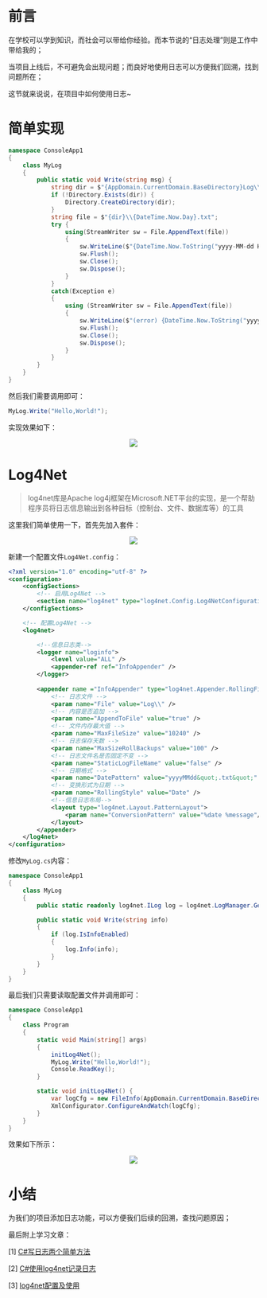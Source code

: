 # 前言

在学校可以学到知识，而社会可以带给你经验。而本节说的“日志处理”则是工作中带给我的；

当项目上线后，不可避免会出现问题；而良好地使用日志可以方便我们回溯，找到问题所在；

这节就来说说，在项目中如何使用日志~



# 简单实现

```csharp
namespace ConsoleApp1
{
    class MyLog
    {
        public static void Write(string msg) {
            string dir = $"{AppDomain.CurrentDomain.BaseDirectory}Log\\{DateTime.Now.Year}\\{DateTime.Now.Month}";
            if (!Directory.Exists(dir)) {
                Directory.CreateDirectory(dir);
            }
            string file = $"{dir}\\{DateTime.Now.Day}.txt";
            try {
                using(StreamWriter sw = File.AppendText(file))
                {
                    sw.WriteLine($"{DateTime.Now.ToString("yyyy-MM-dd HH:mm:ss")}  {msg}");
                    sw.Flush();
                    sw.Close();
                    sw.Dispose();
                }
            }
            catch(Exception e)
            {
                using (StreamWriter sw = File.AppendText(file))
                {
                    sw.WriteLine($"(error) {DateTime.Now.ToString("yyyy-MM-dd HH:mm:ss")}  {e.Message}");
                    sw.Flush();
                    sw.Close();
                    sw.Dispose();
                }
            }
        }
    }
}
```

然后我们需要调用即可：
```csharp
MyLog.Write("Hello,World!");
```

实现效果如下：
<div align='center'>

![](https://jquil.github.io/file/markdown/note/161/img/202202130001.png)
</div>


# Log4Net

> log4net库是Apache log4j框架在Microsoft.NET平台的实现，是一个帮助程序员将日志信息输出到各种目标（控制台、文件、数据库等）的工具

这里我们简单使用一下，首先先加入套件：
<div align='center'>

![](https://jquil.github.io/file/markdown/note/161/img/202202130002.png)
</div>

新建一个配置文件`Log4Net.config`：
```xml
<?xml version="1.0" encoding="utf-8" ?>
<configuration>
	<configSections>
		<!-- 启用Log4Net -->
		<section name="log4net" type="log4net.Config.Log4NetConfigurationSectionHandler, log4net"/>
	</configSections>

	<!-- 配置Log4Net -->
	<log4net>

		<!--信息日志类-->
		<logger name="loginfo">
			<level value="ALL" />
			<appender-ref ref="InfoAppender" />
		</logger>
		
		<appender name ="InfoAppender" type="log4net.Appender.RollingFileAppender">
			<!-- 日志文件 -->
			<param name="File" value="Log\\" />
			<!-- 内容是否追加 -->
			<param name="AppendToFile" value="true" />
			<!-- 文件内存最大值 -->
			<param name="MaxFileSize" value="10240" />
			<!-- 日志保存天数 -->
			<param name="MaxSizeRollBackups" value="100" />
			<!-- 日志文件名是否固定不变 -->
			<param name="StaticLogFileName" value="false" />
			<!-- 日期格式 -->
			<param name="DatePattern" value="yyyyMMdd&quot;.txt&quot;" />
			<!-- 变换形式为日期 -->
			<param name="RollingStyle" value="Date" />
			<!--信息日志布局-->
			<layout type="log4net.Layout.PatternLayout">
				<param name="ConversionPattern" value="%date %message"/>
			</layout>
		</appender>
	</log4net>
</configuration>
```


修改`MyLog.cs`内容：
```csharp
namespace ConsoleApp1
{
    class MyLog
    {
        public static readonly log4net.ILog log = log4net.LogManager.GetLogger("loginfo");

        public static void Write(string info)
        {
            if (log.IsInfoEnabled)
            {
                log.Info(info);
            }
        }
    }
}
```

最后我们只需要读取配置文件并调用即可：
```csharp
namespace ConsoleApp1
{
    class Program
    {
        static void Main(string[] args)
        {
            initLog4Net();
            MyLog.Write("Hello,World!");
            Console.ReadKey();
        }

        static void initLog4Net() {
            var logCfg = new FileInfo(AppDomain.CurrentDomain.BaseDirectory + "Log4Net.config");
            XmlConfigurator.ConfigureAndWatch(logCfg);
        }
    }
}
```

效果如下所示：
<div align='center'>

![](https://jquil.github.io/file/markdown/note/161/img/202202130003.png)
</div>



# 小结

为我们的项目添加日志功能，可以方便我们后续的回溯，查找问题原因；

最后附上学习文章：

[1] [C#写日志两个简单方法](https://blog.csdn.net/hdhai9451/article/details/46455813)

[2] [C#使用log4net记录日志](https://blog.csdn.net/qq_50075219/article/details/110630385)

[3] [log4net配置及使用](https://www.cnblogs.com/gurenyumao/p/14265723.html)
